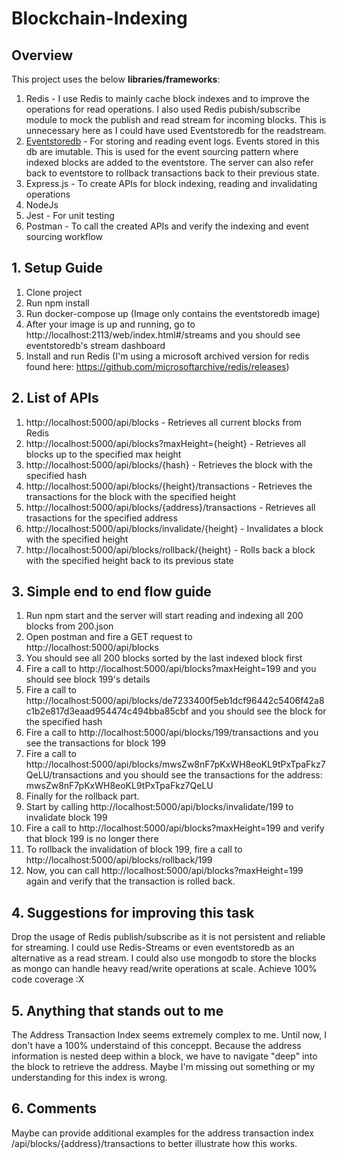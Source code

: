 # Blockchain-Indexing
## Overview
This project uses the below **libraries/frameworks**:
1. Redis - I use Redis to mainly cache block indexes and to improve the operations for read operations. I also used Redis pubish/subscribe module to mock the publish and read stream for incoming blocks. This is unnecessary here as I could have used Eventstoredb for the readstream.
2. [Eventstoredb](https://www.eventstore.com/eventstoredb) - For storing and reading event logs. Events stored in this db are imutable. This is used for the event sourcing pattern where indexed blocks are added to the eventstore. The server can also refer back to eventstore to rollback transactions back to their previous state.
3. Express.js - To create APIs for block indexing, reading and invalidating operations  
4. NodeJs
5. Jest - For unit testing
6. Postman - To call the created APIs and verify the indexing and event sourcing workflow

## 1. Setup Guide
1. Clone project
2. Run npm install
3. Run docker-compose up (Image only contains the eventstoredb image)
4. After your image is up and running, go to http://localhost:2113/web/index.html#/streams and you should see eventstoredb's stream dashboard 
5. Install and run Redis (I'm using a microsoft archived version for redis found here: https://github.com/microsoftarchive/redis/releases)

## 2. List of APIs
1. http://localhost:5000/api/blocks - Retrieves all current blocks from Redis
2. http://localhost:5000/api/blocks?maxHeight={height} - Retrieves all blocks up to the specified max height
3. http://localhost:5000/api/blocks/{hash} - Retrieves the block with the specified hash
4. http://localhost:5000/api/blocks/{height}/transactions - Retrieves the transactions for the block with the specified height
5. http://localhost:5000/api/blocks/{address}/transactions - Retrieves all trasactions for the specified address
6. http://localhost:5000/api/blocks/invalidate/{height} - Invalidates a block with the specified height
7. http://localhost:5000/api/blocks/rollback/{height} - Rolls back a block with the specified height back to its previous state

## 3. Simple end to end flow guide
1. Run npm start and the server will start reading and indexing all 200 blocks from 200.json
2. Open postman and fire a GET request to http://localhost:5000/api/blocks
3. You should see all 200 blocks sorted by the last indexed block first
4. Fire a call to http://localhost:5000/api/blocks?maxHeight=199 and you should see block 199's details
5. Fire a call to http://localhost:5000/api/blocks/de7233400f5eb1dcf96442c5406f42a8c1b2e817d3eaad954474c494bba85cbf and you should see the block for the specified hash
6. Fire a call to http://localhost:5000/api/blocks/199/transactions and you see the transactions for block 199
7. Fire a call to http://localhost:5000/api/blocks/mwsZw8nF7pKxWH8eoKL9tPxTpaFkz7QeLU/transactions and you should see the transactions for the address: mwsZw8nF7pKxWH8eoKL9tPxTpaFkz7QeLU
8. Finally for the rollback part.
9. Start by calling http://localhost:5000/api/blocks/invalidate/199 to invalidate block 199
10. Fire a call to http://localhost:5000/api/blocks?maxHeight=199 and verify that block 199 is no longer there
11. To rollback the invalidation of block 199, fire a call to http://localhost:5000/api/blocks/rollback/199
12. Now, you can call http://localhost:5000/api/blocks?maxHeight=199 again and verify that the transaction is rolled back.

## 4. Suggestions for improving this task
Drop the usage of Redis publish/subscribe as it is not persistent and reliable for streaming. I could use Redis-Streams or even eventstoredb as an alternative as a read stream. I could also use mongodb to store the blocks as mongo can handle heavy read/write operations at scale. Achieve 100% code coverage :X

## 5. Anything that stands out to me
The Address Transaction Index seems extremely complex to me. Until now, I don't have a 100% understaind of this conceppt. Because the address information is nested deep within a block, we have to navigate "deep" into the block to retrieve the address. Maybe I'm missing out something or my understanding for this index is wrong.

## 6. Comments
Maybe can provide additional examples for the address transaction index /api/blocks/{address}/transactions to better illustrate how this works.
